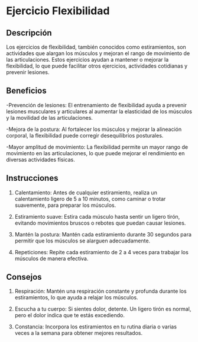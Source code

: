 # Ejercicio Flexibilidad

## Descripción
Los ejercicios de flexibilidad, también conocidos como estiramientos, son actividades que alargan los músculos y mejoran el rango de movimiento de las articulaciones. Estos ejercicios ayudan a mantener o mejorar la flexibilidad, lo que puede facilitar otros ejercicios, actividades cotidianas y prevenir lesiones.

## Beneficios
-Prevención de lesiones:
El entrenamiento de flexibilidad ayuda a prevenir lesiones musculares y articulares al aumentar la elasticidad de los músculos y la movilidad de las articulaciones.

-Mejora de la postura:
Al fortalecer los músculos y mejorar la alineación corporal, la flexibilidad puede corregir desequilibrios posturales.

-Mayor amplitud de movimiento:
La flexibilidad permite un mayor rango de movimiento en las articulaciones, lo que puede mejorar el rendimiento en diversas actividades físicas.

## Instrucciones
1. Calentamiento:
Antes de cualquier estiramiento, realiza un calentamiento ligero de 5 a 10 minutos, como caminar o trotar suavemente, para preparar los músculos.

2. Estiramiento suave:
Estira cada músculo hasta sentir un ligero tirón, evitando movimientos bruscos o rebotes que puedan causar lesiones.

3. Mantén la postura:
Mantén cada estiramiento durante 30 segundos para permitir que los músculos se alarguen adecuadamente.

4. Repeticiones:
Repite cada estiramiento de 2 a 4 veces para trabajar los músculos de manera efectiva. 

## Consejos
1. Respiración:
Mantén una respiración constante y profunda durante los estiramientos, lo que ayuda a relajar los músculos.

2. Escucha a tu cuerpo:
Si sientes dolor, detente. Un ligero tirón es normal, pero el dolor indica que te estás excediendo.

3. Constancia:
Incorpora los estiramientos en tu rutina diaria o varias veces a la semana para obtener mejores resultados. 